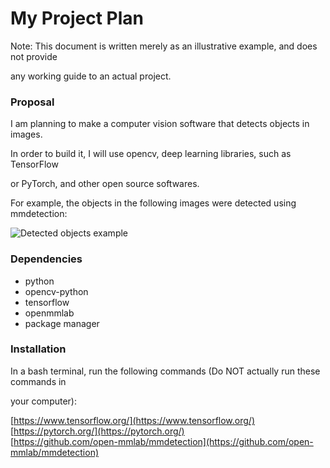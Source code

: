 # My Project Plan

Note: This document is written merely as an illustrative example, and does not provide

any working guide to an actual project.

### Proposal

I am planning to make a computer vision software that detects objects in images.

In order to build it, I will use opencv, deep learning libraries, such as TensorFlow

or PyTorch, and other open source softwares.

For example, the objects in the following images were detected using mmdetection: 

![Detected objects example](https://user-images.githubusercontent.com/12907710/137271636-56ba1cd2-b110-4812-8221-b4c120320aa9.png)

### Dependencies

- python
- opencv-python
- tensorflow
- openmmlab
- package manager

### Installation

In a bash terminal, run the following commands (Do NOT actually run these commands in

your computer):


[https://www.tensorflow.org/](https://www.tensorflow.org/)  
[https://pytorch.org/](https://pytorch.org/)  
[https://github.com/open-mmlab/mmdetection](https://github.com/open-mmlab/mmdetection)
